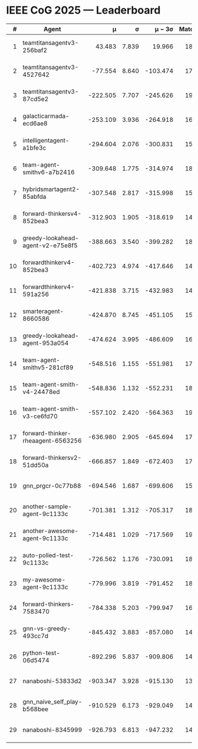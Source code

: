 # IEEE CoG 2025 — Leaderboard

| # | Agent | μ | σ | μ − 3σ | Matches | Updated |
|---:|---|---:|---:|---:|---:|---|
| 1 | teamtitansagentv3-256baf2 | 43.483 | 7.839 | 19.966 | 18116 | 2025-08-24 07:22 |
| 2 | teamtitansagentv3-4527642 | -77.554 | 8.640 | -103.474 | 17890 | 2025-08-24 07:22 |
| 3 | teamtitansagentv3-87cd5e2 | -222.505 | 7.707 | -245.626 | 19206 | 2025-08-24 07:22 |
| 4 | galacticarmada-ecd6ae8 | -253.109 | 3.936 | -264.918 | 16740 | 2025-08-24 07:22 |
| 5 | intelligentagent-a1bfe3c | -294.604 | 2.076 | -300.831 | 15279 | 2025-08-24 07:22 |
| 6 | team-agent-smithv6-a7b2416 | -309.648 | 1.775 | -314.974 | 18160 | 2025-08-24 07:22 |
| 7 | hybridsmartagent2-85abfda | -307.548 | 2.817 | -315.998 | 15220 | 2025-08-24 07:22 |
| 8 | forward-thinkersv4-852bea3 | -312.903 | 1.905 | -318.619 | 14716 | 2025-08-24 07:22 |
| 9 | greedy-lookahead-agent-v2-e75e8f5 | -388.663 | 3.540 | -399.282 | 18408 | 2025-08-24 07:22 |
| 10 | forwardthinkerv4-852bea3 | -402.723 | 4.974 | -417.646 | 14710 | 2025-08-24 07:22 |
| 11 | forwardthinkerv4-591a256 | -421.838 | 3.715 | -432.983 | 14975 | 2025-08-24 07:22 |
| 12 | smarteragent-8660586 | -424.870 | 8.745 | -451.105 | 15100 | 2025-08-24 07:22 |
| 13 | greedy-lookahead-agent-953a054 | -474.624 | 3.995 | -486.609 | 16868 | 2025-08-24 07:22 |
| 14 | team-agent-smithv5-281cf89 | -548.516 | 1.155 | -551.981 | 17740 | 2025-08-24 07:22 |
| 15 | team-agent-smith-v4-24478ed | -548.836 | 1.132 | -552.231 | 18540 | 2025-08-24 07:22 |
| 16 | team-agent-smith-v3-ce6fd70 | -557.102 | 2.420 | -564.363 | 19180 | 2025-08-24 07:22 |
| 17 | forward-thinker-rheaagent-6563256 | -636.980 | 2.905 | -645.694 | 17184 | 2025-08-24 07:22 |
| 18 | forward-thinkersv2-51dd50a | -666.857 | 1.849 | -672.403 | 17364 | 2025-08-24 07:22 |
| 19 | gnn_prgcr-0c77b88 | -694.546 | 1.687 | -699.606 | 15980 | 2025-08-24 07:22 |
| 20 | another-sample-agent-9c1133c | -701.381 | 1.312 | -705.317 | 18120 | 2025-08-24 07:22 |
| 21 | another-awesome-agent-9c1133c | -714.481 | 1.029 | -717.569 | 19400 | 2025-08-24 07:22 |
| 22 | auto-polled-test-9c1133c | -726.562 | 1.176 | -730.091 | 18940 | 2025-08-24 07:22 |
| 23 | my-awesome-agent-9c1133c | -779.996 | 3.819 | -791.452 | 18140 | 2025-08-24 07:22 |
| 24 | forward-thinkers-7583470 | -784.338 | 5.203 | -799.947 | 16520 | 2025-08-24 07:22 |
| 25 | gnn-vs-greedy-493cc7d | -845.432 | 3.883 | -857.080 | 14460 | 2025-08-24 07:22 |
| 26 | python-test-06d5474 | -892.296 | 5.837 | -909.806 | 14470 | 2025-08-24 07:22 |
| 27 | nanaboshi-53833d2 | -903.347 | 3.928 | -915.130 | 13920 | 2025-08-24 07:22 |
| 28 | gnn_naive_self_play-b568bee | -910.529 | 6.173 | -929.049 | 14300 | 2025-08-24 07:22 |
| 29 | nanaboshi-8345999 | -926.793 | 6.813 | -947.232 | 14890 | 2025-08-24 07:22 |
